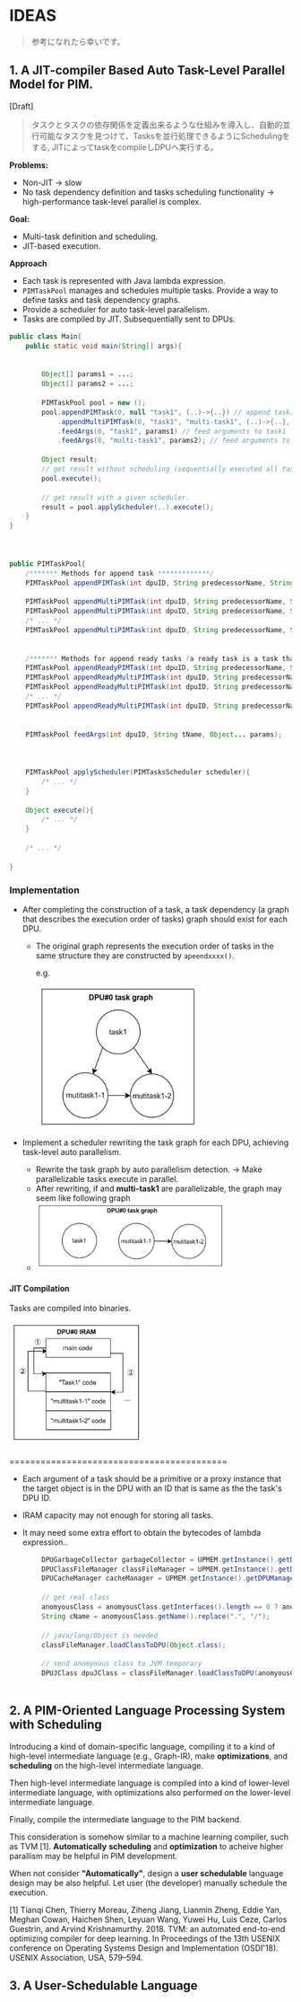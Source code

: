 # IDEAS

> 参考になれたら幸いです。

## 1. A JIT-compiler Based Auto Task-Level Parallel Model for PIM.

[Draft]

> タスクとタスクの依存関係を定義出来るような仕組みを導入し、自動的並行可能なタスクを見つけて、Tasksを並行処理できるようにSchedulingをする, JITによってtaskをcompileしDPUへ実行する。



**Problems:**

+ Non-JIT -> slow
+ No task dependency definition and tasks scheduling functionality -> high-performance task-level parallel is complex.

**Goal:**

+ Multi-task definition and scheduling.
+ JIT-based execution.

**Approach**

+ Each task is represented with Java lambda expression.  
+ `PIMTaskPool` manages and schedules multiple tasks. Provide a way to define tasks and task dependency graphs.
+ Provide a scheduler for auto task-level parallelism.
+ Tasks are compiled by JIT. Subsequentially sent to DPUs.


``` java
public class Main{
    public static void main(String[] args){

        
        Object[] params1 = ...;
        Object[] params2 = ...;

        PIMTaskPool pool = new ();
        pool.appendPIMTask(0, null "task1", (..)->{..}) // append task1 to dpu#0, without predecessor
            .appendMultiPIMTask(0, "task1", "multi-task1", (..)->{..}, (..)->{..}); // connect multi-task1 to predecessor "task1", in DPU#0.
            .feedArgs(0, "task1", params1) // feed arguments to task1
            .feedArgs(0, "multi-task1", params2); // feed arguments to multi-task1
        
        Object result;
        // get result without scheduling (sequentially executed all tasks, without task-level parallelism)
        pool.execute();

        // get result with a given scheduler.
        result = pool.applyScheduler(..).execute();
    }
}



public PIMTaskPool{
    /******* Methods for append task *************/
    PIMTaskPool appendPIMTask(int dpuID, String predecessorName, String taskName, PIMTask task);

    PIMTaskPool appendMultiPIMTask(int dpuID, String predecessorName, String multiTaskName, PIMTask task1, PIMTask task2);
    PIMTaskPool appendMultiPIMTask(int dpuID, String predecessorName, String multiTaskName, PIMTask task1, PIMTask task2, PIMTask task3);
    /* ... */
    PIMTaskPool appendMultiPIMTask(int dpuID, String predecessorName, String multiTaskName, PIMTask task1, PIMTask task2, PIMTask task3, ..., PIMTask task31);


    /******* Methods for append ready tasks (a ready task is a task that all arguments for it are prepared.) *************/
    PIMTaskPool appendReadyPIMTask(int dpuID, String predecessorName, String taskName, PIMTask task, Object... params);
    PIMTaskPool appendReadyMultiPIMTask(int dpuID, String predecessorName, String multiTaskName, PIMTask task1, PIMTask task2, Object... params);
    PIMTaskPool appendReadyMultiPIMTask(int dpuID, String predecessorName, String multiTaskName, PIMTask task1, PIMTask task2, PIMTask task3, Object... params);
    /* ... */
    PIMTaskPool appendReadyMultiPIMTask(int dpuID, String predecessorName, String multiTaskName, PIMTask task1, PIMTask task2, PIMTask task3, ..., PIMTask task31, Object... params);


    PIMTaskPool feedArgs(int dpuID, String tName, Object... params);



    PIMTaskPool applyScheduler(PIMTasksScheduler scheduler){
        /* ... */
    }

    Object execute(){
        /* ... */
    }

    /* ... */

}

```

### Implementation

+ After completing the construction of a task, a task dependency (a graph that describes the execution order of tasks) graph should exist for each DPU.

  + The original graph represents the execution order of tasks in the same structure they are constructed by `apeendxxxx()`. 

    e.g. 

    <img src="../images/image-20240121175246257.png" alt="image-20240121175246257" style="zoom:40%;" />

+ Implement a scheduler rewriting the task graph for each DPU, achieving task-level auto parallelism.

  + Rewrite the task graph by auto parallelism detection.  -> Make parallelizable tasks execute in parallel.
  + After rewriting, if  and **multi-task1** are parallelizable, the graph may seem like following graph
  + <img src="../images/image-20240121175253945.png" alt="image-20240121175253945" style="zoom:33%;" />

#### JIT Compilation

Tasks are compiled into binaries.

<img src="../images/image-20240121175839579.png" alt="image-20240121175839579" style="zoom:33%;" />





### 



==========================================

+ Each argument of a task should be a primitive or a proxy instance that the target object is in the DPU with an ID that is same as the the task's DPU ID.

+ IRAM capacity may not enough for storing all tasks. 

+ It may need some extra effort to obtain the bytecodes of lambda expression..

``` java
        DPUGarbageCollector garbageCollector = UPMEM.getInstance().getDPUManager(dpuID).garbageCollector;
        DPUClassFileManager classFileManager = UPMEM.getInstance().getDPUManager(dpuID).dpuClassFileManager;
        DPUCacheManager cacheManager = UPMEM.getInstance().getDPUManager(dpuID).classCacheManager;

        // get real class
        anomyousClass = anomyousClass.getInterfaces().length == 0 ? anomyousClass.getSuperclass() : anomyousClass.getInterfaces()[0];
        String cName = anomyousClass.getName().replace(".", "/");

        // java/lang/Object is needed
        classFileManager.loadClassToDPU(Object.class);

        // send anomynous class to JVM temporary
        DPUJClass dpuJClass = classFileManager.loadClassToDPU(anomyousClass);
	
```





## 2. A PIM-Oriented Language Processing System with Scheduling

Introducing a kind of domain-specific language, compiling it to a kind of high-level intermediate language (e.g., Graph-IR), make **optimizations**, and **scheduling** on the high-level intermediate language. 

Then high-level intermediate language is compiled into a kind of lower-level intermediate language, with optimizations also performed on the lower-level intermediate language.

Finally, compile the intermediate language to the PIM backend.

This consideration is somehow similar to a machine learning compiler, such as TVM [1]. **Automatically** **scheduling** and **optimization** to acheive higher parallism may be helpful in PIM development.

When not consider **"Automatically"**, design a **user schedulable** language design may be also helpful. Let user (the developer) manually schedule the execution.



[1] Tianqi Chen, Thierry Moreau, Ziheng Jiang, Lianmin Zheng, Eddie Yan, Meghan Cowan, Haichen Shen, Leyuan Wang, Yuwei Hu, Luis Ceze, Carlos Guestrin, and Arvind Krishnamurthy. 2018. TVM: an automated end-to-end optimizing compiler for deep learning. In Proceedings of the 13th USENIX conference on Operating Systems Design and Implementation (OSDI'18). USENIX Association, USA, 579–594.



## 3. A User-Schedulable Language

